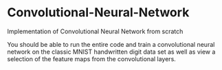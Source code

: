 # Convolutional-Neural-Network
Implementation of Convolutional Neural Network from scratch

You should be able to run the entire code and train a convolutional neural network on the classic MNIST handwritten digit data set as well as view a selection of the feature maps from the convolutional layers.
